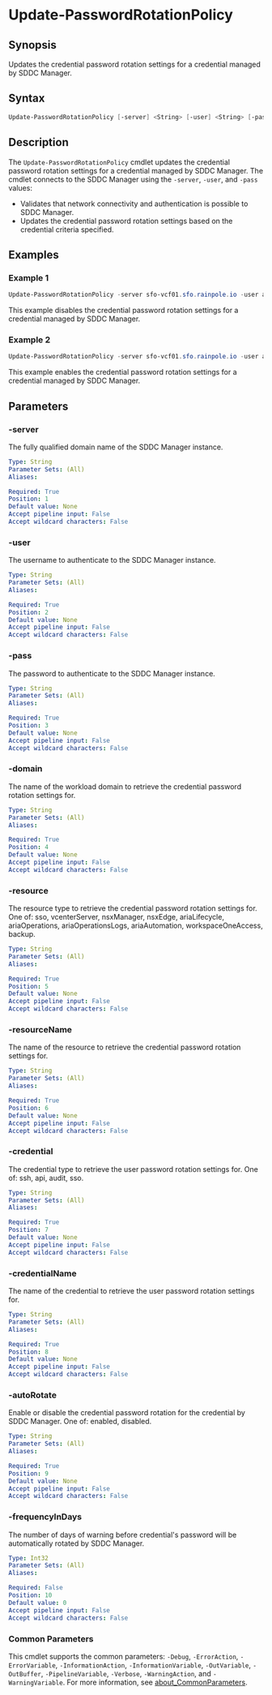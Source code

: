 # Update-PasswordRotationPolicy

## Synopsis

Updates the credential password rotation settings for a credential managed by SDDC Manager.

## Syntax

```powershell
Update-PasswordRotationPolicy [-server] <String> [-user] <String> [-pass] <String> [-domain] <String> [-resource] <String> [-resourceName] <String> [-credential] <String> [-credentialName] <String> [-autoRotate] <String> [[-frequencyInDays] <Int32>] [<CommonParameters>]
```

## Description

The `Update-PasswordRotationPolicy` cmdlet updates the credential password rotation settings for a credential managed by SDDC Manager. The cmdlet connects to the SDDC Manager using the `-server`, `-user`, and `-pass` values:

- Validates that network connectivity and authentication is possible to SDDC Manager.
- Updates the credential password rotation settings based on the credential criteria specified.

## Examples

### Example 1

```powershell
Update-PasswordRotationPolicy -server sfo-vcf01.sfo.rainpole.io -user admin@local -pass VMw@re1!VMw@re1! -domain sfo-m01 -resource vcenterServer -resourceName sfo-m01-vc01.sfo.rainpole.io -credential SSH -credentialName root -autoRotate disabled
```

This example disables the credential password rotation settings for a credential managed by SDDC Manager.

### Example 2

```powershell
Update-PasswordRotationPolicy -server sfo-vcf01.sfo.rainpole.io -user admin@local -pass VMw@re1!VMw@re1! -domain sfo-m01 -resource vcenterServer -resourceName sfo-m01-vc01.sfo.rainpole.io -credential SSH -credentialName root -autoRotate enabled -frequencyInDays 90
```

This example enables the credential password rotation settings for a credential managed by SDDC Manager.

## Parameters

### -server

The fully qualified domain name of the SDDC Manager instance.

```yaml
Type: String
Parameter Sets: (All)
Aliases:

Required: True
Position: 1
Default value: None
Accept pipeline input: False
Accept wildcard characters: False
```

### -user

The username to authenticate to the SDDC Manager instance.

```yaml
Type: String
Parameter Sets: (All)
Aliases:

Required: True
Position: 2
Default value: None
Accept pipeline input: False
Accept wildcard characters: False
```

### -pass

The password to authenticate to the SDDC Manager instance.

```yaml
Type: String
Parameter Sets: (All)
Aliases:

Required: True
Position: 3
Default value: None
Accept pipeline input: False
Accept wildcard characters: False
```

### -domain

The name of the workload domain to retrieve the credential password rotation settings for.

```yaml
Type: String
Parameter Sets: (All)
Aliases:

Required: True
Position: 4
Default value: None
Accept pipeline input: False
Accept wildcard characters: False
```

### -resource

The resource type to retrieve the credential password rotation settings for.
One of: sso, vcenterServer, nsxManager, nsxEdge, ariaLifecycle, ariaOperations, ariaOperationsLogs, ariaAutomation, workspaceOneAccess, backup.

```yaml
Type: String
Parameter Sets: (All)
Aliases:

Required: True
Position: 5
Default value: None
Accept pipeline input: False
Accept wildcard characters: False
```

### -resourceName

The name of the resource to retrieve the credential password rotation settings for.

```yaml
Type: String
Parameter Sets: (All)
Aliases:

Required: True
Position: 6
Default value: None
Accept pipeline input: False
Accept wildcard characters: False
```

### -credential

The credential type to retrieve the user password rotation settings for.
One of: ssh, api, audit, sso.

```yaml
Type: String
Parameter Sets: (All)
Aliases:

Required: True
Position: 7
Default value: None
Accept pipeline input: False
Accept wildcard characters: False
```

### -credentialName

The name of the credential to retrieve the user password rotation settings for.

```yaml
Type: String
Parameter Sets: (All)
Aliases:

Required: True
Position: 8
Default value: None
Accept pipeline input: False
Accept wildcard characters: False
```

### -autoRotate

Enable or disable the credential password rotation for the credential by SDDC Manager.
One of: enabled, disabled.

```yaml
Type: String
Parameter Sets: (All)
Aliases:

Required: True
Position: 9
Default value: None
Accept pipeline input: False
Accept wildcard characters: False
```

### -frequencyInDays

The number of days of warning before credential's password will be automatically rotated by SDDC Manager.

```yaml
Type: Int32
Parameter Sets: (All)
Aliases:

Required: False
Position: 10
Default value: 0
Accept pipeline input: False
Accept wildcard characters: False
```

### Common Parameters

This cmdlet supports the common parameters: `-Debug`, `-ErrorAction`, `-ErrorVariable`, `-InformationAction`, `-InformationVariable`, `-OutVariable`, `-OutBuffer`, `-PipelineVariable`, `-Verbose`, `-WarningAction`, and `-WarningVariable`. For more information, see [about_CommonParameters](http://go.microsoft.com/fwlink/?LinkID=113216).

